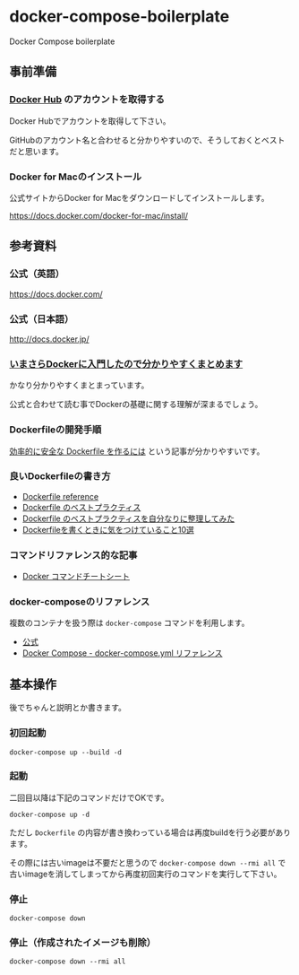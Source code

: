 # docker-compose-boilerplate
Docker Compose boilerplate

## 事前準備

### [Docker Hub](https://hub.docker.com/) のアカウントを取得する

Docker Hubでアカウントを取得して下さい。

GitHubのアカウント名と合わせると分かりやすいので、そうしておくとベストだと思います。

### Docker for Macのインストール

公式サイトからDocker for Macをダウンロードしてインストールします。

https://docs.docker.com/docker-for-mac/install/

## 参考資料

### 公式（英語）

https://docs.docker.com/

### 公式（日本語）

http://docs.docker.jp/

### [いまさらDockerに入門したので分かりやすくまとめます](https://qiita.com/gold-kou/items/44860fbda1a34a001fc1)

かなり分かりやすくまとまっています。

公式と合わせて読む事でDockerの基礎に関する理解が深まるでしょう。

### Dockerfileの開発手順

[効率的に安全な Dockerfile を作るには](https://qiita.com/pottava/items/452bf80e334bc1fee69a) という記事が分かりやすいです。

### 良いDockerfileの書き方

- [Dockerfile reference](https://docs.docker.com/engine/reference/builder/#usage)
- [Dockerfile のベストプラクティス](http://docs.docker.jp/engine/articles/dockerfile_best-practice.html)
- [Dockerfile のベストプラクティスを自分なりに整理してみた](https://qiita.com/ao_log/items/f615e0e82164ad854792)
- [Dockerfileを書くときに気をつけていること10選](https://qiita.com/c18t/items/f3a911ef01f124071c95)

### コマンドリファレンス的な記事

- [Docker コマンドチートシート](https://qiita.com/wMETAw/items/34ba5c980e2a38e548db)

### docker-composeのリファレンス

複数のコンテナを扱う際は `docker-compose` コマンドを利用します。

- [公式](https://docs.docker.com/compose/)
- [Docker Compose - docker-compose.yml リファレンス](https://qiita.com/zembutsu/items/9e9d80e05e36e882caaa)

## 基本操作

後でちゃんと説明とか書きます。

### 初回起動

`docker-compose up --build -d`

### 起動

二回目以降は下記のコマンドだけでOKです。

`docker-compose up -d`

ただし `Dockerfile` の内容が書き換わっている場合は再度buildを行う必要があります。

その際には古いimageは不要だと思うので `docker-compose down --rmi all` で古いimageを消してしまってから再度初回実行のコマンドを実行して下さい。

### 停止

`docker-compose down`

### 停止（作成されたイメージも削除）

`docker-compose down --rmi all`
